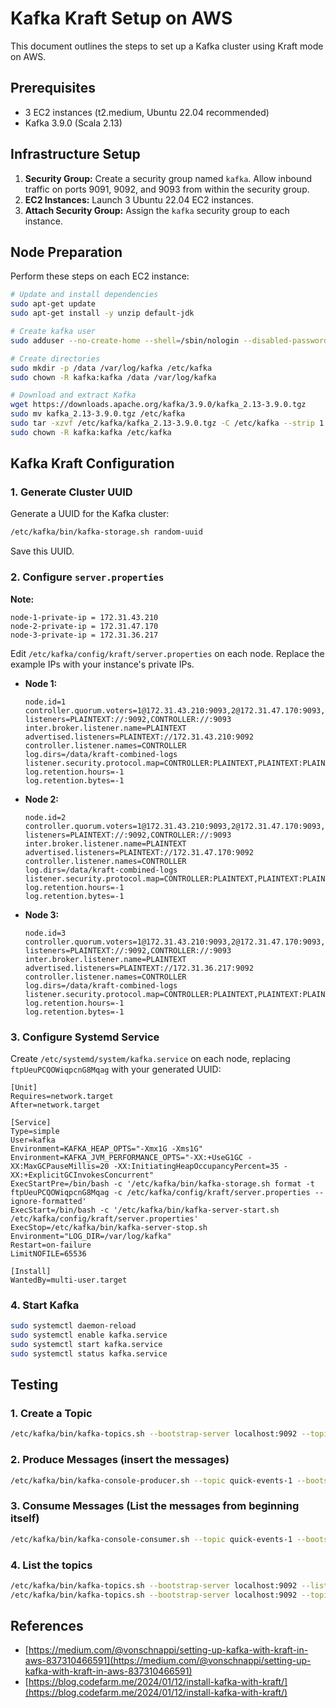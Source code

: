 # Kafka Kraft Setup on AWS

This document outlines the steps to set up a Kafka cluster using Kraft mode on AWS.

## Prerequisites

*   3 EC2 instances (t2.medium, Ubuntu 22.04 recommended)
*   Kafka 3.9.0 (Scala 2.13)

## Infrastructure Setup

1.  **Security Group:** Create a security group named `kafka`. Allow inbound traffic on ports 9091, 9092, and 9093 from within the security group.
2.  **EC2 Instances:** Launch 3 Ubuntu 22.04 EC2 instances.
3.  **Attach Security Group:** Assign the `kafka` security group to each instance.

## Node Preparation

Perform these steps on each EC2 instance:

```bash
# Update and install dependencies
sudo apt-get update
sudo apt-get install -y unzip default-jdk

# Create kafka user
sudo adduser --no-create-home --shell=/sbin/nologin --disabled-password --disabled-login --gecos "" kafka

# Create directories
sudo mkdir -p /data /var/log/kafka /etc/kafka
sudo chown -R kafka:kafka /data /var/log/kafka

# Download and extract Kafka
wget https://downloads.apache.org/kafka/3.9.0/kafka_2.13-3.9.0.tgz
sudo mv kafka_2.13-3.9.0.tgz /etc/kafka
sudo tar -xzvf /etc/kafka/kafka_2.13-3.9.0.tgz -C /etc/kafka --strip 1
sudo chown -R kafka:kafka /etc/kafka
```

## Kafka Kraft Configuration

### 1. Generate Cluster UUID

Generate a UUID for the Kafka cluster:

```bash
/etc/kafka/bin/kafka-storage.sh random-uuid
```

Save this UUID.

### 2. Configure `server.properties`

**Note:**

    node-1-private-ip = 172.31.43.210
    node-2-private-ip = 172.31.47.170
    node-3-private-ip = 172.31.36.217


Edit `/etc/kafka/config/kraft/server.properties` on each node.  Replace the example IPs with your instance's private IPs.

*   **Node 1:**

    ```properties
    node.id=1
    controller.quorum.voters=1@172.31.43.210:9093,2@172.31.47.170:9093,3@172.31.36.217:9093
    listeners=PLAINTEXT://:9092,CONTROLLER://:9093
    inter.broker.listener.name=PLAINTEXT
    advertised.listeners=PLAINTEXT://172.31.43.210:9092
    controller.listener.names=CONTROLLER
    log.dirs=/data/kraft-combined-logs
    listener.security.protocol.map=CONTROLLER:PLAINTEXT,PLAINTEXT:PLAINTEXT,SSL:SSL,SASL_PLAINTEXT:SASL_PLAINTEXT,SASL_SSL:SASL_SSL
    log.retention.hours=-1
    log.retention.bytes=-1
    ```

*   **Node 2:**

    ```properties
    node.id=2
    controller.quorum.voters=1@172.31.43.210:9093,2@172.31.47.170:9093,3@172.31.36.217:9093
    listeners=PLAINTEXT://:9092,CONTROLLER://:9093
    inter.broker.listener.name=PLAINTEXT
    advertised.listeners=PLAINTEXT://172.31.47.170:9092
    controller.listener.names=CONTROLLER
    log.dirs=/data/kraft-combined-logs
    listener.security.protocol.map=CONTROLLER:PLAINTEXT,PLAINTEXT:PLAINTEXT,SSL:SSL,SASL_PLAINTEXT:SASL_PLAINTEXT,SASL_SSL:SASL_SSL
    log.retention.hours=-1
    log.retention.bytes=-1
    ```

*   **Node 3:**

    ```properties
    node.id=3
    controller.quorum.voters=1@172.31.43.210:9093,2@172.31.47.170:9093,3@172.31.36.217:9093
    listeners=PLAINTEXT://:9092,CONTROLLER://:9093
    inter.broker.listener.name=PLAINTEXT
    advertised.listeners=PLAINTEXT://172.31.36.217:9092
    controller.listener.names=CONTROLLER
    log.dirs=/data/kraft-combined-logs
    listener.security.protocol.map=CONTROLLER:PLAINTEXT,PLAINTEXT:PLAINTEXT,SSL:SSL,SASL_PLAINTEXT:SASL_PLAINTEXT,SASL_SSL:SASL_SSL
    log.retention.hours=-1
    log.retention.bytes=-1
    ```

### 3. Configure Systemd Service

Create `/etc/systemd/system/kafka.service` on each node, replacing `ftpUeuPCQOWiqpcnG8Mqag` with your generated UUID:

```service
[Unit]
Requires=network.target
After=network.target

[Service]
Type=simple
User=kafka
Environment=KAFKA_HEAP_OPTS="-Xmx1G -Xms1G"
Environment=KAFKA_JVM_PERFORMANCE_OPTS="-XX:+UseG1GC -XX:MaxGCPauseMillis=20 -XX:InitiatingHeapOccupancyPercent=35 -XX:+ExplicitGCInvokesConcurrent"
ExecStartPre=/bin/bash -c '/etc/kafka/bin/kafka-storage.sh format -t ftpUeuPCQOWiqpcnG8Mqag -c /etc/kafka/config/kraft/server.properties --ignore-formatted'
ExecStart=/bin/bash -c '/etc/kafka/bin/kafka-server-start.sh /etc/kafka/config/kraft/server.properties'
ExecStop=/etc/kafka/bin/kafka-server-stop.sh
Environment="LOG_DIR=/var/log/kafka"
Restart=on-failure
LimitNOFILE=65536

[Install]
WantedBy=multi-user.target
```

### 4. Start Kafka

```bash
sudo systemctl daemon-reload
sudo systemctl enable kafka.service
sudo systemctl start kafka.service
sudo systemctl status kafka.service
```

## Testing

### 1. Create a Topic 

```bash
/etc/kafka/bin/kafka-topics.sh --bootstrap-server localhost:9092 --topic quick-events-1 --create --partitions 2 --replication-factor 2
```

### 2. Produce Messages (insert the messages)

```bash
/etc/kafka/bin/kafka-console-producer.sh --topic quick-events-1 --bootstrap-server 172.31.43.210:9092,172.31.47.170:9092,172.31.36.217:9092
```

### 3. Consume Messages (List the messages from beginning itself)

```bash
/etc/kafka/bin/kafka-console-consumer.sh --topic quick-events-1 --bootstrap-server  172.31.43.210:9092,172.31.47.170:9092,172.31.36.217:9092 --from-beginning
```
### 4. List the topics
```bash
/etc/kafka/bin/kafka-topics.sh --bootstrap-server localhost:9092 --list
/etc/kafka/bin/kafka-topics.sh --bootstrap-server localhost:9092 --topic quick-events-1 --list
```
## References

*   [https://medium.com/@vonschnappi/setting-up-kafka-with-kraft-in-aws-837310466591](https://medium.com/@vonschnappi/setting-up-kafka-with-kraft-in-aws-837310466591)
*   [https://blog.codefarm.me/2024/01/12/install-kafka-with-kraft/](https://blog.codefarm.me/2024/01/12/install-kafka-with-kraft/)

